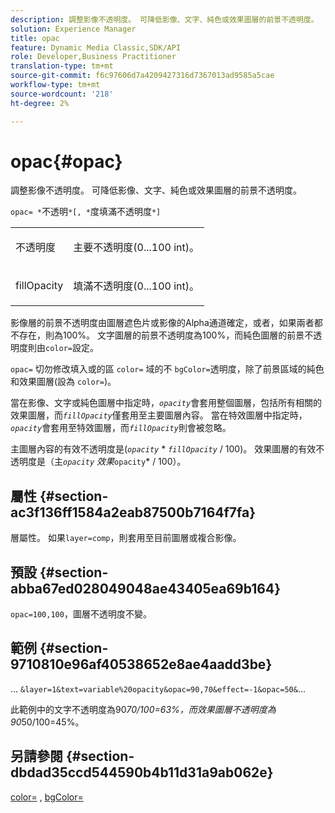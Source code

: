 ```yaml
---
description: 調整影像不透明度。 可降低影像、文字、純色或效果圖層的前景不透明度。
solution: Experience Manager
title: opac
feature: Dynamic Media Classic,SDK/API
role: Developer,Business Practitioner
translation-type: tm+mt
source-git-commit: f6c97606d7a4209427316d7367013ad9585a5cae
workflow-type: tm+mt
source-wordcount: '218'
ht-degree: 2%

---
```



# opac{#opac}

調整影像不透明度。 可降低影像、文字、純色或效果圖層的前景不透明度。

`opac= *`不透明`*[, *`度填滿不透明度`*]`

<table id="simpletable_DA4B5D86C496480886FADB284AD6047F"> 
 <tr class="strow"> 
  <td class="stentry"> <p><span class="varname"> 不透明度</span> </p> </td> 
  <td class="stentry"> <p>主要不透明度(0...100 int)。 </p></td> 
 </tr> 
 <tr class="strow"> 
  <td class="stentry"> <p><span class="varname"> fillOpacity</span> </p></td> 
  <td class="stentry"> <p>填滿不透明度(0...100 int)。 </p></td> 
 </tr> 
</table>

影像層的前景不透明度由圖層遮色片或影像的Alpha通道確定，或者，如果兩者都不存在，則為100%。 文字圖層的前景不透明度為100%，而純色圖層的前景不透明度則由`color=`設定。

`opac=` 切勿修改填入或的區 `color=` 域的不 `bgColor=`透明度，除了前景區域的純色和效果圖層(設為 `color=`)。

當在影像、文字或純色圖層中指定時，*`opacity`*&#x200B;會套用整個圖層，包括所有相關的效果圖層，而&#x200B;*`fillOpacity`*&#x200B;僅套用至主要圖層內容。 當在特效圖層中指定時，*`opacity`*&#x200B;會套用至特效圖層，而&#x200B;*`fillOpacity`*&#x200B;則會被忽略。

主圖層內容的有效不透明度是(*`opacity`* * *`fillOpacity`* / 100)。 效果圖層的有效不透明度是（主&#x200B;*`opacity`* *效果&#x200B;*`opacity`* / 100）。

## 屬性 {#section-ac3f136ff1584a2eab87500b7164f7fa}

層屬性。 如果`layer=comp`，則套用至目前圖層或複合影像。

## 預設 {#section-abba67ed028049048ae43405ea69b164}

`opac=100,100`，圖層不透明度不變。

## 範例 {#section-9710810e96af40538652e8ae4aadd3be}

… `&layer=1&text=variable%20opacity&opac=90,70&effect=-1&opac=50&`…

此範例中的文字不透明度為90*70/100=63%，而效果圖層不透明度為90*50/100=45%。

## 另請參閱 {#section-dbdad35ccd544590b4b11d31a9ab062e}

[color=](/help/aem-is-ir-api/is-api/http-ref/image-serving-api-ref/c-http-protocol-reference/c-data-types/r-is-http-color.md) ,  [bgColor=](../../../../../is-api/http-ref/image-serving-api-ref/c-http-protocol-reference/c-command-reference/r-bgcolor.md#reference-441371ba4ef54fe781887c5ae448f6ab)
